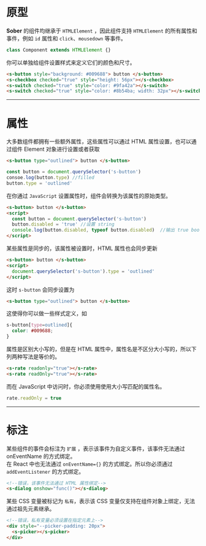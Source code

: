 # 原型

**Sober** 的组件均继承于 `HTMLElement` ，因此组件支持 `HTMLElement` 的所有属性和事件，例如 `id` 属性和 `click`、`mousedown` 等事件。

```js
class Component extends HTMLElement {}
```

你可以单独给组件设置样式来定义它们的颜色和尺寸。

```html preview folded=true
<s-button style="background: #009688"> button </s-button>
<s-checkbox checked="true" style="height: 56px"></s-checkbox>
<s-switch checked="true" style="color: #9fa42a"></s-switch>
<s-switch checked="true" style="color: #8b54ba; width: 32px"></s-switch>
```

---

# 属性

大多数组件都拥有一些额外属性，这些属性可以通过 HTML 属性设置，也可以通过组件 Element 对象进行设置或者获取

```html
<s-button type="outlined"> button </s-button>
```

```javascript
const button = document.querySelector('s-button')
consoe.log(button.type) //filled
button.type = 'outlined'
```

在你通过 `JavaScript` 设置属性时，组件会转换为该属性的原始类型。

```html
<s-button> button </s-button>
<script>
  const button = document.querySelector('s-button')
  button.disabled = 'true' //设置 string
  console.log(button.disabled, typeof button.disabled)  //输出 true boolean
</script>
```

某些属性是同步的，该属性被设置时，HTML 属性也会同步更新

```html
<s-button> button </s-button>
<script>
  document.querySelector('s-button').type = 'outlined'
</script>
```

这时 `s-button` 会同步设置为 

```html
<s-button type="outlined"> button </s-button>
```

这使得你可以做一些样式定义，如

```css
s-button[type=outlined]{
  color: #009688;
}
```

属性是区别大小写的，但是在 HTML 属性中，属性名是不区分大小写的，所以下列两种写法是等价的。

```html
<s-rate readonly="true"></s-rate>
<s-rate readOnly="true"></s-rate>
```

而在 JavaScript 中访问时，你必须使用使用大小写匹配的属性名。

```js
rate.readOnly = true
```

---

# 标注

某些组件的事件会标注为 `扩展` ，表示该事件为自定义事件，该事件无法通过 onEventName 的方式绑定。   
在 React 中也无法通过 `onEventName={}` 的方式绑定。所以你必须通过 `addEventListener` 的方式绑定。

```html
<!--错误，该事件无法通过 HTML 属性绑定-->
<s-dialog onshow="func()"></s-dialog>
```

某些 CSS 变量被标记为 `私有`，表示该 CSS 变量仅支持在组件对象上绑定，无法通过祖先元素继承。

```html
<!--错误，私有变量必须设置在指定元素上-->
<div style="--picker-padding: 20px">
  <s-picker></s-picker>
</div>
```